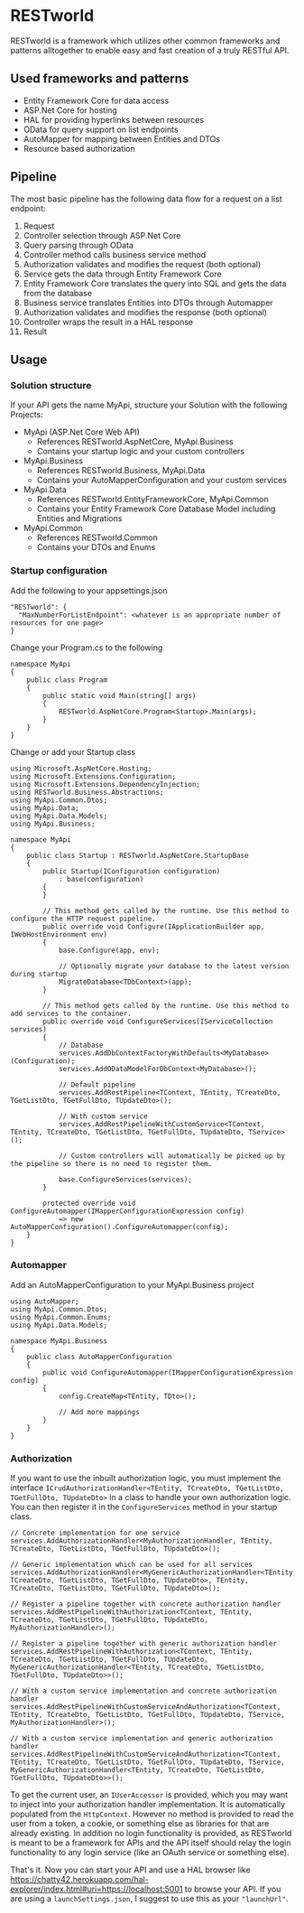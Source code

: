 # RESTworld

RESTworld is a framework which utilizes other common frameworks and patterns alltogether to enable easy and fast creation of a truly RESTful API.

## Used frameworks and patterns
- Entity Framework Core for data access
- ASP.Net Core for hosting
- HAL for providing hyperlinks between resources
- OData for query support on list endpoints
- AutoMapper for mapping between Entities and DTOs
- Resource based authorization

## Pipeline
The most basic pipeline has the following data flow for a request on a list endpoint:

1. Request
2. Controller selection through ASP.Net Core
3. Query parsing through OData
4. Controller method calls business service method
5. Authorization validates and modifies the request (both optional)
6. Service gets the data through Entity Framework Core
7. Entity Framework Core translates the query into SQL and gets the data from the database
8. Business service translates Entities into DTOs through Automapper
9. Authorization validates and modifies the response (both optional)
10. Controller wraps the result in a HAL response
11. Result

## Usage
### Solution structure
If your API gets the name MyApi, structure your Solution with the following Projects:
- MyApi (ASP.Net Core Web API)
  - References RESTworld.AspNetCore, MyApi.Business
  - Contains your startup logic and your custom controllers
- MyApi.Business
  - References RESTworld.Business, MyApi.Data
  - Contains your AutoMapperConfiguration and your custom services
- MyApi.Data
  - References RESTworld.EntityFrameworkCore, MyApi.Common
  - Contains your Entity Framework Core Database Model including Entities and Migrations
- MyApi.Common
  - References RESTworld.Common
  - Contains your DTOs and Enums

### Startup configuration
Add the following to your appsettings.json
```
"RESTworld": {
  "MaxNumberForListEndpoint": <whatever is an appropriate number of resources for one page>
}
```

Change your Program.cs to the following
```
namespace MyApi
{
    public class Program
    {
        public static void Main(string[] args)
        {
            RESTworld.AspNetCore.Program<Startup>.Main(args);
        }
    }
}
```

Change or add your Startup class
```
using Microsoft.AspNetCore.Hosting;
using Microsoft.Extensions.Configuration;
using Microsoft.Extensions.DependencyInjection;
using RESTworld.Business.Abstractions;
using MyApi.Common.Dtos;
using MyApi.Data;
using MyApi.Data.Models;
using MyApi.Business;

namespace MyApi
{
    public class Startup : RESTworld.AspNetCore.StartupBase
    {
        public Startup(IConfiguration configuration)
            : base(configuration)
        {
        }

        // This method gets called by the runtime. Use this method to configure the HTTP request pipeline.
        public override void Configure(IApplicationBuilder app, IWebHostEnvironment env)
        {
            base.Configure(app, env);

            // Optionally migrate your database to the latest version during startup
            MigrateDatabase<TDbContext>(app);
        }

        // This method gets called by the runtime. Use this method to add services to the container.
        public override void ConfigureServices(IServiceCollection services)
        {
            // Database
            services.AddDbContextFactoryWithDefaults<MyDatabase>(Configuration);
            services.AddODataModelForDbContext<MyDatabase>();
            
            // Default pipeline
            services.AddRestPipeline<TContext, TEntity, TCreateDto, TGetListDto, TGetFullDto, TUpdateDto>();

            // With custom service
            services.AddRestPipelineWithCustomService<TContext, TEntity, TCreateDto, TGetListDto, TGetFullDto, TUpdateDto, TService>();

            // Custom controllers will automatically be picked up by the pipeline so there is no need to register them.

            base.ConfigureServices(services);
        }

        protected override void ConfigureAutomapper(IMapperConfigurationExpression config)
            => new AutoMapperConfiguration().ConfigureAutomapper(config);
    }
}
```

### Automapper
Add an AutoMapperConfiguration to your MyApi.Business project
```
using AutoMapper;
using MyApi.Common.Dtos;
using MyApi.Common.Enums;
using MyApi.Data.Models;

namespace MyApi.Business
{
    public class AutoMapperConfiguration
    {
        public void ConfigureAutomapper(IMapperConfigurationExpression config)
        {
            config.CreateMap<TEntity, TDto>();

            // Add more mappings
        }
    }
}
```

### Authorization
If you want to use the inbuilt authorization logic, you must implement the interface `ICrudAuthorizationHandler<TEntity, TCreateDto, TGetListDto, TGetFullDto, TUpdateDto>` in a class to handle your own authorization logic. You can then register it in the `ConfigureServices` method in your startup class.
```
// Concrete implementation for one service
services.AddAuthorizationHandler<MyAuthorizationHandler, TEntity, TCreateDto, TGetListDto, TGetFullDto, TUpdateDto>();

// Generic implementation which can be used for all services
services.AddAuthorizationHandler<MyGenericAuthorizationHandler<TEntity, TCreateDto, TGetListDto, TGetFullDto, TUpdateDto>, TEntity, TCreateDto, TGetListDto, TGetFullDto, TUpdateDto>();

// Register a pipeline together with concrete authorization handler
services.AddRestPipelineWithAuthorization<TContext, TEntity, TCreateDto, TGetListDto, TGetFullDto, TUpdateDto, MyAuthorizationHandler>();

// Register a pipeline together with generic authorization handler
services.AddRestPipelineWithAuthorization<TContext, TEntity, TCreateDto, TGetListDto, TGetFullDto, TUpdateDto, MyGenericAuthorizationHandler<TEntity, TCreateDto, TGetListDto, TGetFullDto, TUpdateDto>>();

// With a custom service implementation and concrete authorization handler
services.AddRestPipelineWithCustomServiceAndAuthorization<TContext, TEntity, TCreateDto, TGetListDto, TGetFullDto, TUpdateDto, TService, MyAuthorizationHandler>();

// With a custom service implementation and generic authorization handler
services.AddRestPipelineWithCustomServiceAndAuthorization<TContext, TEntity, TCreateDto, TGetListDto, TGetFullDto, TUpdateDto, TService, MyGenericAuthorizationHandler<TEntity, TCreateDto, TGetListDto, TGetFullDto, TUpdateDto>>();
```

To get the current user, an `IUserAccessor` is provided, which you may want to inject into your authorization handler implementation. It is automatically populated from the `HttpContext`. However no method is provided to read the user from a token, a cookie, or something else as libraries for that are already existing. In addition no login functionality is provided, as RESTworld is meant to be a framework for APIs and the API itself should relay the login functionality to any login service (like an OAuth service or something else).

That's it. Now you can start your API and use a HAL browser like https://chatty42.herokuapp.com/hal-explorer/index.html#uri=https://localhost:5001 to browse your API.
If you are using a `launchSettings.json`, I suggest to use this as your `"launchUrl"`.